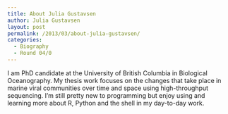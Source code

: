 ```yaml
---
title: About Julia Gustavsen
author: Julia Gustavsen
layout: post
permalink: /2013/03/about-julia-gustavsen/
categories:
  - Biography
  - Round 04/0
---
```

I am PhD candidate at the University of British Columbia in Biological Oceanography. My thesis work focuses on the changes that take place in marine viral communities over time and space using high-throughput sequencing. I&#8217;m still pretty new to programming but enjoy using and learning more about R, Python and the shell in my day-to-day work.